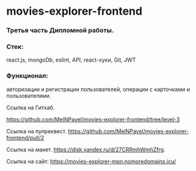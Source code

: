 # movies-explorer-frontend
### Третья часть Дипломной работы.

### Стек: 
react.js, mongoDb, eslint, API, react-хуки, Git, JWT

### Функционал: 
авторизации и регистрации пользователей, операции с карточками и пользователями.

Ссылка на Гитхаб. 

https://github.com/MelNPavel/movies-explorer-frontend/tree/level-3

Ссылка на пулреквест. https://github.com/MelNPavel/movies-explorer-frontend/pull/2

Ссылка на макет.  https://disk.yandex.ru/d/27CRRmhWmhZfrg.

Ссылка на сайт: https://movies-explorer-mpn.nomoredomains.icu/
